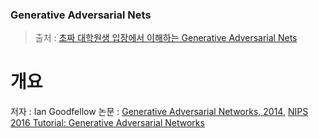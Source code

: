 ### Generative Adversarial Nets

> 출처 : [초짜 대학원생 입장에서 이해하는 Generative Adversarial Nets](http://jaejunyoo.blogspot.com/2017/01/generative-adversarial-nets-1.html)


# 개요 
저자 : Ian Goodfellow
논문 : [Generative Adversarial Networks, 2014](https://arxiv.org/abs/1406.2661), [NIPS 2016 Tutorial:
Generative Adversarial Networks](https://arxiv.org/pdf/1701.00160v1.pdf)






